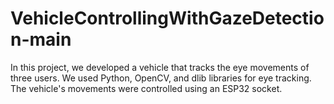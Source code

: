 # VehicleControllingWithGazeDetection-main
 In this project, we developed a vehicle that tracks the eye movements of three users. We used Python, OpenCV, and dlib libraries for eye tracking. The vehicle's movements were controlled using an ESP32 socket.
